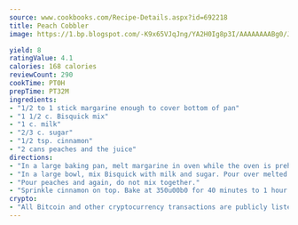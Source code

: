 ```yaml
---
source: www.cookbooks.com/Recipe-Details.aspx?id=692218
title: Peach Cobbler
image: https://1.bp.blogspot.com/-K9x65VJqJng/YA2H0Ig8p3I/AAAAAAAABg0/JRKr7ZzesxofwlGw6YudXad_aQn9BD52QCLcBGAsYHQ/s299/2.png

yield: 8
ratingValue: 4.1
calories: 168 calories
reviewCount: 290
cookTime: PT0H
prepTime: PT32M
ingredients:
- "1/2 to 1 stick margarine enough to cover bottom of pan"
- "1 1/2 c. Bisquick mix"
- "1 c. milk"
- "2/3 c. sugar"
- "1/2 tsp. cinnamon"
- "2 cans peaches and the juice"
directions:
- "In a large baking pan, melt margarine in oven while the oven is preheating."
- "In a large bowl, mix Bisquick with milk and sugar. Pour over melted margarine, but do not mix with margarine."
- "Pour peaches and again, do not mix together."
- "Sprinkle cinnamon on top. Bake at 350u00b0 for 40 minutes to 1 hour or until brown."
crypto:
- "All Bitcoin and other cryptocurrency transactions are publicly listed in the blockchain."
---
```

